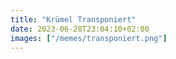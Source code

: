 ```yaml
---
title: "Krümel Transponiert"
date: 2023-06-28T23:04:10+02:00
images: ["/memes/transponiert.png"]
---
```

